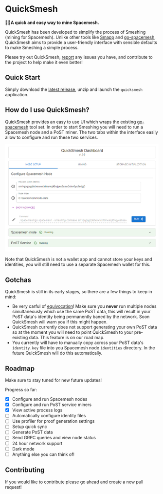 # QuickSmesh

**🏃‍♂️A quick and easy way to mine Spacemesh.**

QuickSmesh has been developed to simplify the process of Smeshing (mining for Spacemesh). Unlike other tools like [Smapp](https://github.com/spacemeshos/smapp) and [go-spacemesh](https://github.com/spacemeshos/go-spacemesh), QuickSmesh aims to provide a user-friendly interface with sensible defaults to make Smeshing a simple process.

Please try out QuickSmesh, [report](https://github.com/quicksmesh/QuickSmesh/issues) any issues you have, and contribute to the project to help make it even better!

## Quick Start

Simply download the [latest release](https://github.com/quicksmesh/QuickSmesh/releases/latest), unzip and launch the `quicksmesh` application.

## How do I use QuickSmesh?

QuickSmesh provides an easy to use UI which wraps the existing [go-spacemesh](https://github.com/spacemeshos/go-spacemesh) tool set. In order to start Smeshing you will need to run a Spacemesh node and a PoST miner. The two tabs within the interface easily allow to configure and run these two services.

![screenshot](docs/screenshot_1.png)

Note that QuickSmesh is not a wallet app and cannot store your keys and identities, you will still need to use a separate Spacemesh wallet for this.

## Gotchas

QuickSmesh is still in its early stages, so there are a few things to keep in mind:

- Be very carful of [equivocation](https://docs.spacemesh.io/docs/start/smesher/equivocation)! Make sure you **never** run multiple nodes simultaneously which use the same PoST data, this will result in your PoST data's identity being permanently baned by the network. Soon QuickSmesh will warn you if this might happen.
- QuickSmesh currently does not support generating your own PoST data so at the moment you will need to point QuickSmesh to your pre-existing data. This feature is on our road map.
- You currently will have to manually copy across your PoST data's `identity.key` file into you Spacemesh node `identities` directory. In the future QuickSmesh will do this automatically.

## Roadmap

Make sure to stay tuned for new future updates!

Progress so far:

- [x] Configure and run Spacemesh nodes
- [x] Configure and run PoST service miners
- [x] View active process logs
- [ ] Automatically configure identity files
- [ ] Use profiler for proof generation settings
- [ ] Setup quick sync
- [ ] Generate PoST data
- [ ] Send GRPC queries and view node status
- [ ] 24 hour network support
- [ ] Dark mode
- [ ] Anything else you can think of!

## Contributing

If you would like to contribute please go ahead and create a new pull request!
